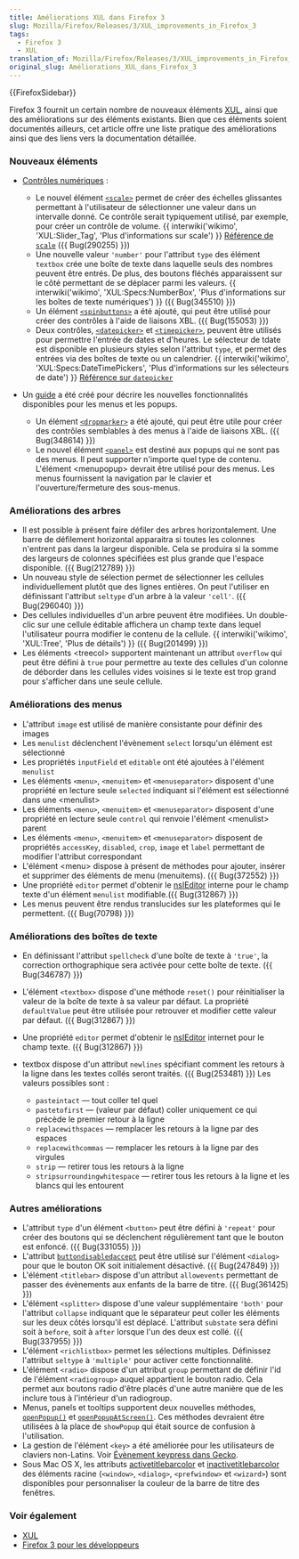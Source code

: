 ```yaml
---
title: Améliorations XUL dans Firefox 3
slug: Mozilla/Firefox/Releases/3/XUL_improvements_in_Firefox_3
tags:
  - Firefox 3
  - XUL
translation_of: Mozilla/Firefox/Releases/3/XUL_improvements_in_Firefox_3
original_slug: Améliorations_XUL_dans_Firefox_3
---
```

{{FirefoxSidebar}}

Firefox 3 fournit un certain nombre de nouveaux éléments [XUL](/fr/XUL), ainsi que des améliorations sur des éléments existants. Bien que ces éléments soient documentés ailleurs, cet article offre une liste pratique des améliorations ainsi que des liens vers la documentation détaillée.

### Nouveaux éléments

- [Contrôles numériques](/fr/Tutoriel_XUL/Les_contrôles_numériques)&nbsp;:

  - Le nouvel élément [`<scale>`](/fr/XUL/scale) permet de créer des échelles glissantes permettant à l'utilisateur de sélectionner une valeur dans un intervalle donné. Ce contrôle serait typiquement utilisé, par exemple, pour créer un contrôle de volume. {{ interwiki('wikimo', 'XUL:Slider_Tag', 'Plus d\'informations sur scale') }} [Référence de `scale`](/fr/XUL/scale) ({{ Bug(290255) }})
  - Une nouvelle valeur `'number'` pour l'attribut `type` des élément `textbox` crée une boîte de texte dans laquelle seuls des nombres peuvent être entrés. De plus, des boutons fléchés apparaissent sur le côté permettant de se déplacer parmi les valeurs. {{ interwiki('wikimo', 'XUL:Specs:NumberBox', 'Plus d\'informations sur les boîtes de texte numériques') }} ({{ Bug(345510) }})
  - Un élément [`<spinbuttons>`](/fr/XUL/spinbuttons) a été ajouté, qui peut être utilisé pour créer des contrôles à l'aide de liaisons XBL. ({{ Bug(155053) }})
  - Deux contrôles, [`<datepicker>`](/fr/XUL/datepicker) et [`<timepicker>`](/fr/XUL/timepicker), peuvent être utilisés pour permettre l'entrée de dates et d'heures. Le sélecteur de tdate est disponible en plusieurs styles selon l'attribut `type`, et permet des entrées via des boîtes de texte ou un calendrier. {{ interwiki('wikimo', 'XUL:Specs:DateTimePickers', 'Plus d\'informations sur les sélecteurs de date') }} [Référence sur `datepicker`](/fr/XUL/datepicker)

- Un [guide](/fr/XUL/Guide_des_popups) a été créé pour décrire les nouvelles fonctionnalités disponibles pour les menus et les popups.

  - Un élément [`<dropmarker>`](/fr/XUL/dropmarker) a été ajouté, qui peut être utile pour créer des contrôles semblables à des menus à l'aide de liaisons XBL. ({{ Bug(348614) }})
  - Le nouvel élément [`<panel>`](/fr/XUL/panel) est destiné aux popups qui ne sont pas des menus. Il peut supporter n'importe quel type de contenu. L'élément \<menupopup> devrait être utilisé pour des menus. Les menus fournissent la navigation par le clavier et l'ouverture/fermeture des sous-menus.

### Améliorations des arbres

- Il est possible à présent faire défiler des arbres horizontalement. Une barre de défilement horizontal apparaitra si toutes les colonnes n'entrent pas dans la largeur disponible. Cela se produira si la somme des largeurs de colonnes spécifiées est plus grande que l'espace disponible. ({{ Bug(212789) }})
- Un nouveau style de sélection permet de sélectionner les cellules individuellement plutôt que des lignes entières. On peut l'utiliser en définissant l'attribut `seltype` d'un arbre à la valeur `'cell'`. ({{ Bug(296040) }})
- Des cellules individuelles d'un arbre peuvent être modifiées. Un double-clic sur une cellule éditable affichera un champ texte dans lequel l'utilisateur pourra modifier le contenu de la cellule. {{ interwiki('wikimo', 'XUL:Tree', 'Plus de détails') }} ({{ Bug(201499) }})
- Les éléments \<treecol> supportent maintenant un attribut `overflow` qui peut être défini à `true` pour permettre au texte des cellules d'un colonne de déborder dans les cellules vides voisines si le texte est trop grand pour s'afficher dans une seule cellule.

### Améliorations des menus

- L'attribut `image` est utilisé de manière consistante pour définir des images
- Les `menulist` déclenchent l'évènement `select` lorsqu'un élément est sélectionné
- Les propriétés `inputField` et `editable` ont été ajoutées à l'élément `menulist`
- Les éléments `<menu>`, `<menuitem>` et `<menuseparator>` disposent d'une propriété en lecture seule `selected` indiquant si l'élément est sélectionné dans une \<menulist>
- Les éléments `<menu>`, `<menuitem>` et `<menuseparator>` disposent d'une propriété en lecture seule `control` qui renvoie l'élément \<menulist> parent
- Les éléments `<menu>`, `<menuitem>` et `<menuseparator>` disposent de propriétés `accessKey`, `disabled`, `crop`, `image` et `label` permettant de modifier l'attribut correspondant
- L'élément \<menu> dispose à présent de méthodes pour ajouter, insérer et supprimer des éléments de menu (menuitems). ({{ Bug(372552) }})
- Une propriété `editor` permet d'obtenir le [nsIEditor](/fr/NsIEditor) interne pour le champ texte d'un élément `menulist` modifiable.({{ Bug(312867) }})
- Les menus peuvent être rendus translucides sur les plateformes qui le permettent. ({{ Bug(70798) }})

### Améliorations des boîtes de texte

- En définissant l'attribut `spellcheck` d'une boîte de texte à `'true'`, la correction orthographique sera activée pour cette boîte de texte. ({{ Bug(346787) }})
- L'élément `<textbox>` dispose d'une méthode `reset()` pour réinitialiser la valeur de la boîte de texte à sa valeur par défaut. La propriété `defaultValue` peut être utilisée pour retrouver et modifier cette valeur par défaut. ({{ Bug(312867) }})
- Une propriété `editor` permet d'obtenir le [nsIEditor](/fr/NsIEditor) internet pour le champ texte. ({{ Bug(312867) }})
- textbox dispose d'un attribut `newlines` spécifiant comment les retours à la ligne dans les textes collés seront traités. ({{ Bug(253481) }}) Les valeurs possibles sont&nbsp;:

  - `pasteintact` — tout coller tel quel
  - `pastetofirst` — (valeur par défaut) coller uniquement ce qui précède le premier retour à la ligne
  - `replacewithspaces` — remplacer les retours à la ligne par des espaces
  - `replacewithcommas` — remplacer les retours à la ligne par des virgules
  - `strip` — retirer tous les retours à la ligne
  - `stripsurroundingwhitespace` — retirer tous les retours à la ligne et les blancs qui les entourent

### Autres améliorations

- L'attribut `type` d'un élément `<button>` peut être défini à `'repeat'` pour créer des boutons qui se déclenchent régulièrement tant que le bouton est enfoncé. ({{ Bug(331055) }})
- L'attribut [`buttondisabledaccept`](/fr/XUL/Attributs/buttondisabledaccept) peut être utilisé sur l'élément `<dialog>` pour que le bouton OK soit initialement désactivé. ({{ Bug(247849) }})
- L'élément `<titlebar>` dispose d'un attribut `allowevents` permettant de passer des évènements aux enfants de la barre de titre. ({{ Bug(361425) }})
- L'élément `<splitter>` dispose d'une valeur supplémentaire `'both'` pour l'attribut `collapse` indiquant que le séparateur peut coller les éléments sur les deux côtés lorsqu'il est déplacé. L'attribut `substate` sera défini soit à `before`, soit à `after` lorsque l'un des deux est collé. ({{ Bug(337955) }})
- L'élément `<richlistbox>` permet les sélections multiples. Définissez l'attribut `seltype` à `'multiple'` pour activer cette fonctionnalité.
- L'élément `<radio>` dispose d'un attribut `group` permettant de définir l'id de l'élément `<radiogroup>` auquel appartient le bouton radio. Cela permet aux boutons radio d'être placés d'une autre manière que de les inclure tous à l'intérieur d'un radiogroup.
- Menus, panels et tooltips supportent deux nouvelles méthodes, [`openPopup()`](/fr/XUL/Méthodes/openPopup) et [`openPopupAtScreen()`](/fr/XUL/Méthodes/openPopupAtScreen). Ces méthodes devraient être utilisées à la place de `showPopup` qui était source de confusion à l'utilisation.
- La gestion de l'élément `<key>` a été améliorée pour les utilisateurs de claviers non-Latins. Voir [Évènement keypress dans Gecko](/fr/Évènement_keypress_dans_Gecko).
- Sous Mac OS X, les attributs [activetitlebarcolor](/fr/XUL/Attributs/activetitlebarcolor) et [inactivetitlebarcolor](/fr/XUL/Attributs/inactivetitlebarcolor) des éléments racine (`<window>`, `<dialog>`, `<prefwindow>` et `<wizard>`) sont disponibles pour personnaliser la couleur de la barre de titre des fenêtres.

### Voir également

- [XUL](/fr/XUL)
- [Firefox 3 pour les développeurs](/fr/Firefox_3_pour_les_développeurs)
